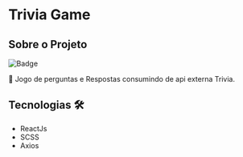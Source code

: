 # Trivia Game

## Sobre o Projeto

![Badge](https://img.shields.io/badge/REACT-%237159c1?style=for-the-badge&logo=REACT)

📃 Jogo de perguntas e Respostas consumindo de api externa Trivia.

## Tecnologias 🛠

- ReactJs
- SCSS
- Axios
